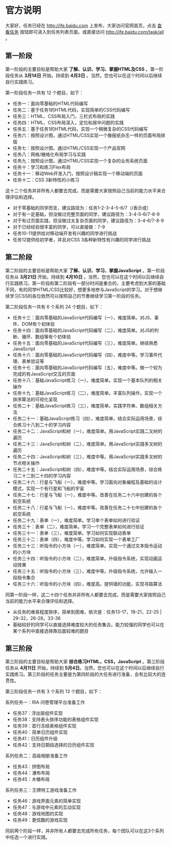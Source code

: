 # 官方说明

大家好，任务已经在 <http://ife.baidu.com> 上发布，大家访问官网首页，点击 [查看任务](http://ife.baidu.com/task/all}) 按钮即可进入到任务列表页面。或直接访问 <http://ife.baidu.com/task/all> 。

## 第一阶段

第一阶段的主要目标是帮助大家 **了解、认识、学习、掌握HTML及CSS** 。第一阶段任务从 **3月14日** 开始，持续到 **4月3日** 。当然，您也可以在这个时间以后继续自行实践练习。

第一阶段任务一共有 12 个题目，如下：

 - 任务一：面向零基础的HTML代码编写
 - 任务二：基于任务1的HTML代码，实现简单的CSS代码编写
 - 任务三：HTML、CSS布局入门，三栏式布局的实践
 - 任务四：HTML、CSS布局深入，定位和居中问题的实践
 - 任务五：基于任务1的HTML代码，实现一个稍微复杂的CSS代码编写
 - 任务六：按照设计图，通过HTML/CSS实现一个像报纸杂志一样的页面布局排版
 - 任务七：按照设计图，通过HTML/CSS实现一个产品官网
 - 任务八：网格/栅格化布局学习与实践
 - 任务九：按照设计图，通过HTML/CSS实现一个复杂的业务系统页面
 - 任务十：学习和练习Flex布局
 - 任务十一：移动Web开发入门，按照设计稿实现一个移动端的页面
 - 任务十二：CSS 3新特性的小练习

这十二个任务并非所有人都要去完成，而是需要大家按照自己当前的能力水平来合理评估和选择。
 - 对于零基础的同学而言，建议路径为：任务1-2-3-4-5-6/7（/表示或）
 - 对于有一定基础，但没做过完整页面的同学，建议路径为：3-4-5-6/7-8-9
 - 对于有过页面实践，但没做过太复杂页面的同学，建议路径为：3-4-6/7-8-9
 - 对于已经经验很丰富的同学，可以直接做：7-9
 - 任务10-11提供给对移动端开发有兴趣的同学进行挑战
 - 任务12提供给初学者，并且对CSS 3各种新特性有兴趣的同学进行挑战

## 第二阶段

 第二阶段的主要目标是帮助大家 **了解、认识、学习、掌握JavaScript** 。第一阶段任务从 **3月21日** 开始，持续到 **4月10日** 。当然，您也可以在这个时间以后继续自行实践练习。第一阶段和第二阶段有一部分时间是重合的，主要考虑到大家的基础不同，有的同学HTML/CSS比较好，想更多地参与JavaScript的学习。对于想继续学习CSS的各位依然可以按照自己的节奏继续学习第一阶段的任务。

第二阶段任务一共有 6 个系列 24 个题目，如下：

 - 任务十三：面向零基础的JavaScript代码编写（一），难度简单。对JS、事件、DOM有个初体验
 - 任务十四：面向零基础的JavaScript代码编写（二），难度简单。对JS的判断、循环、数组等有个初体验
 - 任务十五：面向零基础的JavaScript代码编写（三），难度简单。继续熟悉JavaScript
 - 任务十六：面向零基础的JavaScript代码编写（四），难度中等。学习事件代理、表单验证等
 - 任务十七：面向零基础的JavaScript代码编写（五），难度中等。做一个较为完成的有JavaScript交互的页面
 - 任务十八：基础JavaScript练习（一），难度简单。实现一个基本队列的相关操作
 - 任务十九：基础JavaScript练习（二），难度简单。丰富队列操作，实现一个排序算法的可视化呈现
 - 任务二十：基础JavaScript练习（三），难度简单。实践字符串、数组相关方法
 - 任务二十一：基础JavaScript练习（四），难度简单。结合实际运用场景，综合练习十八到二十的学习内容
 - 任务二十二：JavaScript和树（一），难度简单。用JavaScript实践二叉树的遍历
 - 任务二十三：JavaScript和树（二），难度简单。用JavaScript实践多叉树的遍历
 - 任务二十四：JavaScript和树（三），难度中等。用JavaScript实践多叉树的节点相关操作
 - 任务二十五：JavaScript和树（四），难度中等。结合实际运用场景，综合练习二十二到二十四的学习内容
 - 任务二十六：行星与飞船（一），难度中等。学习面向对象编程及基础的设计模式，实现一个有行星和飞船的宇宙
 - 任务二十七：行星与飞船（一），难度中等。改善在任务二十六中创建的各个航空系统
 - 任务二十八：行星与飞船（一），难度中等。改善在任务二十七中创建的各个航空系统
 - 任务二十九：表单（一），难度简单。学习单个表单如何进行验证
 - 任务三十：表单（二），难度简单。学习一个完整表单如何进行验证
 - 任务三十一：表单（三），难度简单。学习如何实现联动表单
 - 任务三十二：表单（四），难度中等。学习如何实现一个表单工厂
 - 任务三十三：听指令的小方块（一），难度简单。实现一个通过文本指令运动的小方块
 - 任务三十四：听指令的小方块（二），难度简单。升级指令系统，实现动画运动效果
 - 任务三十五：听指令的小方块（三），难度中等。升级指令系统，允许输入一段指令集合
 - 任务三十六：听指令的小方块（四），难度高。提供墙的功能，实现寻路算法

 同第一阶段一样，这二十四个任务并非所有人都要去完成，而是需要大家按照自己当前的能力水平来合理评估和选择。
 - 从任务的难易程度排序，简单到困难，依次是：任务13-17，18-21，22-25 | 29-32，26-28，33-36
 - 基础较好的同学可以直接选择难度较大的任务集合。能力较强的同学也可以在某个系列中直接选择靠后面较难的题目
 
## 第三阶段
 
  第三阶段的主要目标是帮助大家 **综合练习HTML，CSS，JavaScript** 。第三阶段任务从 **4月11日** 开始，持续到 **5月4日**。当然，您也可以在这个时间以后继续自行实践练习。第三阶段的任务主要是为第四阶段的大任务进行准备，会有比较大的连贯性。
 
第三阶段任务一共有 3 个系列 13 个题目，如下：
 
 系列任务一：RIA 问卷管理平台准备工作
 
 - 任务37：浮出层组件实现
 - 任务38：支持表头排序功能的表格组件实现
 - 任务39：首行冻结表格组件实现
 - 任务40：简单日历组件实现
 - 任务41：日历组件升级
 - 任务42：支持日期段选择的日历组件实现
 
 系列任务二：高级相册准备工作
 
 - 任务43：拼图布局
 - 任务44：瀑布布局
 - 任务45：木桶布局
 
 系列任务三：王牌特工游戏准备工作
 
 - 任务46：游戏界面元素的简单实现
 - 任务47：与游戏中元素的互动实现
 - 任务48：游戏地图的实现
 - 任务49：更炫酷的游戏实现
      
  同前两个阶段一样，并非所有人都要去完成所有任务，每个团队可以在这3个系列中任选一个进行实践。
 
  
 
